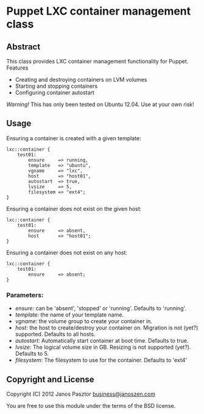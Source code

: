 # Puppet LXC container management class

## Abstract

This class provides LXC container management functionality for Puppet. Features

* Creating and destroying containers on LVM volumes
* Starting and stopping containers
* Configuring container autostart

*Warning!* This has only been tested on Ubuntu 12.04. Use at your own risk!

## Usage

Ensuring a container is created with a given template:

    lxc::container {
        test01:
            ensure     => running,
            template   => "ubuntu",
            vgname     => "lxc",
            host       => "host01",
            autostart  => true,
            lvsize     => 5,
            filesystem => "ext4";
    }

Ensuring a container does not exist on the given host:

    lxc::container {
        test01:
            ensure     => absent,
            host       => "host01";
    }

Ensuring a container does not exist on any host:

    lxc::container {
        test01:
            ensure     => absent;
    }

### Parameters:

* *ensure:* can be 'absent', 'stopped' or 'running'. Defaults to 'running'.
* *template:* the name of your template name.
* *vgname:* the volume group to create your container in.
* *host:* the host to create/destroy your container on. Migration is not (yet?) supported. Defaults to all hosts.
* *autostart:* Automatically start container at boot time. Defaults to true.
* *lvsize:* The logical volume size in GB. Resizing is not supported (yet?). Defaults to 5.
* *filesystem:* The filesystem to use for the container. Defaults to 'ext4'

## Copyright and License

Copyright (C) 2012 Janos Pasztor <business@janoszen.com>

You are free to use this module under the terms of the BSD license.
